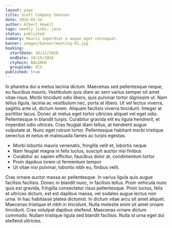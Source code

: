 ```yaml
---
layout: page
title: Scott Company Seminar
date: 2016-05-24
author: Albert Howell
tags: weekly links, java
status: published
summary: Mauris imperdiet a augue eget consequat.
banner: images/banner/meeting-01.jpg
booking:
  startDate: 10/12/2018
  endDate: 10/15/2018
  ctyhocn: BALGRHX
  groupCode: SCS
published: true
---
```

In pharetra dui a metus lacinia dictum. Maecenas sed pellentesque neque, eu faucibus mauris. Vestibulum quis diam ac sem varius semper sit amet vitae risus. Morbi tincidunt odio libero, quis pulvinar tortor dignissim ut. Nam tellus ligula, lacinia ac vestibulum nec, porta at libero. Ut vel lectus viverra, sagittis ante ut, dictum lorem. Aliquam facilisis viverra tincidunt. Integer at porttitor lacus. Donec at metus eget tortor ultricies aliquet vel eget odio. Pellentesque in blandit turpis. Curabitur gravida elit eu ligula hendrerit, et imperdiet odio ultrices. Cras feugiat diam tellus, at hendrerit augue vulputate at. Nunc eget rutrum tortor. Pellentesque habitant morbi tristique senectus et netus et malesuada fames ac turpis egestas.

* Morbi lobortis mauris venenatis, fringilla velit et, lobortis neque
* Nam feugiat magna in felis luctus, suscipit auctor nisi finibus
* Curabitur ac sapien efficitur, faucibus dolor at, condimentum tortor
* Proin dapibus lorem ut fermentum tempor
* Ut vitae nisi pulvinar, lobortis nibh eu, finibus velit.

Cras ornare auctor massa ac pellentesque. In varius ligula quis augue facilisis facilisis. Donec in blandit nunc, in facilisis tellus. Proin vehicula nunc quis est gravida, fringilla consectetur risus pellentesque. Proin luctus, felis et ultrices dictum, est est dapibus massa, vel sodales augue lectus non urna. In hac habitasse platea dictumst. In dictum vitae arcu sit amet aliquet. Maecenas tristique et nibh in tincidunt. Nulla molestie enim sit amet ornare tincidunt. Cras volutpat dapibus eleifend. Maecenas ornare dictum commodo. Nullam tristique ligula sed blandit facilisis. Nulla id urna eget dui eleifend ultricies.
